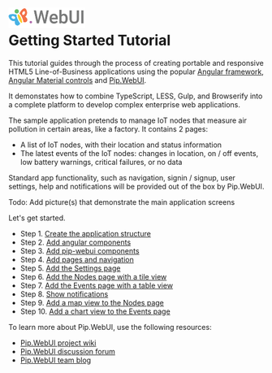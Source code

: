 # <img src="https://github.com/pip-webui/pip-webui/raw/master/doc/Logo.png" alt="Pip.WebUI Logo" style="max-width:30%"> <br/> Getting Started Tutorial

This tutorial guides through the process of creating portable and responsive HTML5 Line-of-Business applications
using the popular [Angular framework](https://angularjs.org), [Angular Material controls](https://material.angularjs.org/latest/) and [Pip.WebUI](http://www.github.com/pip-webui/pip-webui). 

It demonstates how to combine TypeScript, LESS, Gulp, and Browserify into a complete platform to develop complex enterprise web applications.

The sample application pretends to manage IoT nodes that measure air pollution in certain areas, like a factory. It contains 2 pages:
* A list of IoT nodes, with their location and status information
* The latest events of the IoT nodes: changes in location, on / off events, low battery warnings, critical failures, or no data

Standard app functionality, such as navigation, signin / signup, user settings, help and notifications will be provided out of the box by Pip.WebUI.

Todo: Add picture(s) that demonstrate the main application screens

Let's get started.

- Step 1. [Create the application structure](step1/)
- Step 2. [Add angular components](step2/)
- Step 3. [Add pip-webui components](step3/)
- Step 4. [Add pages and navigation](step4/)
- Step 5. [Add the Settings page](step5/)
- Step 6. [Add the Nodes page with a tile view](step6/)
- Step 7. [Add the Events page with a table view](step7/)
- Step 8. [Show notifications](step8/)
- Step 9. [Add a map view to the Nodes page](step9/)
- Step 10. [Add a chart view to the Events page](step10/)
 
To learn more about Pip.WebUI, use the following resources:
- [Pip.WebUI project wiki](https://github.com/pip-webui/pip-webui/wiki)
- [Pip.WebUI discussion forum](https://groups.google.com/forum/#!forum/pip-webui)
- [Pip.WebUI team blog](https://pip-webui.blogspot.com/)


